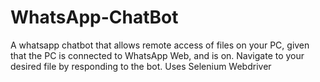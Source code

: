 # WhatsApp-ChatBot
A whatsapp chatbot that allows remote access of files on your PC, given that the PC is connected to WhatsApp Web, and is on. Navigate to your desired file by responding to the bot. Uses Selenium Webdriver
